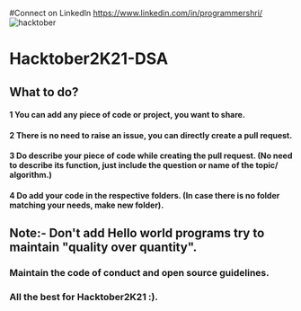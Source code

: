#Connect on LinkedIn
https://www.linkedin.com/in/programmershri/
<br/>
![hacktober](https://user-images.githubusercontent.com/73641466/135753072-1416b24c-cef1-4d31-96ed-6188df76f1e2.jpg)
# Hacktober2K21-DSA
## What to do?
#### 1 You can add any piece of code or project, you want to share.
#### 2 There is no need to raise an issue, you can directly create a pull request.
#### 3 Do describe your piece of code while creating the pull request. (No need to describe its function, just include the question or name of the topic/ algorithm.)
#### 4 Do add your code in the respective folders. (In case there is no folder matching your needs, make new folder).
## Note:- Don't add Hello world programs try to maintain **"quality over quantity".**

### **Maintain the code of conduct and open source guidelines.**
### All the best for Hacktober2K21 :).
